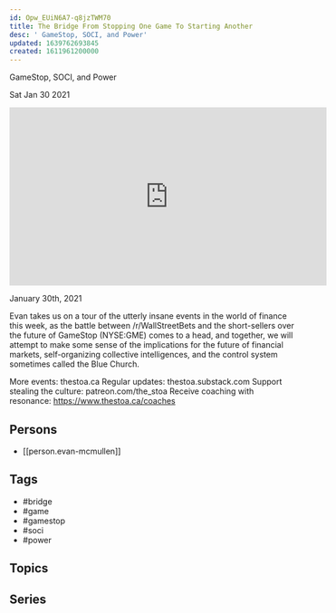```yaml
---
id: Opw_EUiN6A7-q8jzTWM70
title: The Bridge From Stopping One Game To Starting Another
desc: ' GameStop, SOCI, and Power'
updated: 1639762693845
created: 1611961200000
---
```



 GameStop, SOCI, and Power

Sat Jan 30 2021

<iframe width="560" height="315" src="https://www.youtube.com/embed/sfzqgURGAZU" title="The Bridge From Stopping One Game To Starting Another: GameStop, SOCI, and Power w/ Evan McMullen" frameborder="0" allow="accelerometer; autoplay; clipboard-write; encrypted-media; gyroscope; picture-in-picture" allowfullscreen ></iframe>

January 30th, 2021

Evan takes us on a tour of the utterly insane events in the world of finance this week, as the battle between /r/WallStreetBets and the short-sellers over the future of GameStop (NYSE:GME) comes to a head, and together, we will attempt to make some sense of the implications for the future of financial markets, self-organizing collective intelligences, and the control system sometimes called the Blue Church.

More events: thestoa.ca
Regular updates: thestoa.substack.com
Support stealing the culture: patreon.com/the_stoa
Receive coaching with resonance: https://www.thestoa.ca/coaches

## Persons

- [[person.evan-mcmullen]]

## Tags

- #bridge
- #game
- #gamestop
- #soci
- #power

## Topics



## Series



